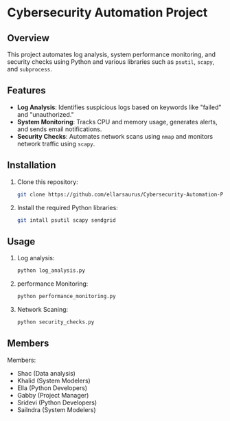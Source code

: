 # Cybersecurity Automation Project

## Overview
This project automates log analysis, system performance monitoring, and security checks using Python and various libraries such as `psutil`, `scapy`, and `subprocess`.

## Features
- **Log Analysis**: Identifies suspicious logs based on keywords like "failed" and "unauthorized."
- **System Monitoring**: Tracks CPU and memory usage, generates alerts, and sends email notifications.
- **Security Checks**: Automates network scans using `nmap` and monitors network traffic using `scapy`.

## Installation
1. Clone this repository:
   ```bash
   git clone https://github.com/ellarsaurus/Cybersecurity-Automation-Project.git
2. Install the required Python libraries:
   ```bash
   git intall psutil scapy sendgrid
## Usage
1. Log analysis:
   ```bash
   python log_analysis.py
2. performance Monitoring:
   ```bash
   python performance_monitoring.py
3. Network Scaning:
   ```bash
   python security_checks.py
## Members
Members: 
- Shac (Data analysis)
- Khalid (System Modelers)
- Ella (Python Developers)
- Gabby (Project Manager)
- Sridevi (Python Developers)
- Sailndra (System Modelers)
